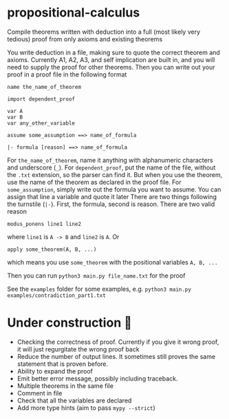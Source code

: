 # propositional-calculus

Compile theorems written with deduction into a full (most likely very tedious) proof from only axioms and existing theorems

You write deduction in a file, making sure to quote the correct theorem and axioms. Currently A1, A2, A3, and self implication are built in, and you will need to supply the proof for other theorems. Then you can write out your proof in a proof file in the following format

```
name the_name_of_theorem

import dependent_proof

var A
var B
var any_other_variable

assume some_assumption ==> name_of_formula

|- formula [reason] ==> name_of_formula
```

For `the_name_of_theorem`, name it anything with alphanumeric characters and underscore (`_`).
For `dependent_proof`, put the name of the file, without the `.txt` extension, so the parser can find it. But when you use the theorem, use the name of the theorem as declared in the proof file.
For `some_assumption`, simply write out the formula you want to assume. You can assign that line a variable and quote it later
There are two things following the turnstile (`|-`). First, the formula, second is reason. There are two valid reason
```
modus_ponens line1 line2
```
where `line1` is `A -> B` and `line2` is `A`. Or
```
apply some_theorem(A, B, ...)
```
which means you use `some_theorem` with the positional variables `A, B, ...`

Then you can run `python3 main.py file_name.txt` for the proof

See the `examples` folder for some examples, e.g. `python3 main.py examples/contradiction_part1.txt`


# Under construction 🚧
- Checking the correctness of proof. Currently if you give it wrong proof, it will just regurgitate the wrong proof back
- Reduce the number of output lines. It sometimes still proves the same statement that is proven before.
- Ability to expand the proof
- Emit better error message, possibly including traceback.
- Multiple theorems in the same file
- Comment in file
- Check that all the variables are declared
- Add more type hints (aim to pass `mypy --strict`)

